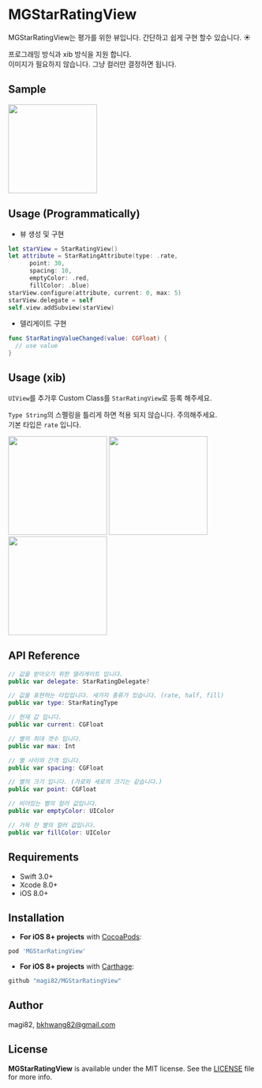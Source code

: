 # MGStarRatingView

MGStarRatingView는 평가를 위한 뷰입니다. 간단하고 쉽게 구현 할수 있습니다. :sunny:

프로그래밍 방식과 xib 방식을 지원 합니다.<br>
이미지가 필요하지 않습니다. 그냥 컬러만 결정하면 됩니다.

## Sample
<img src="https://github.com/magi82/MGStarRatingView/blob/master/Resources/sample.gif?raw=true" width="180">


## Usage (Programmatically)
- 뷰 생성 및 구현

```swift
let starView = StarRatingView()
let attribute = StarRatingAttribute(type: .rate,
      point: 30,
      spacing: 10,
      emptyColor: .red,
      fillColor: .blue)
starView.configure(attribute, current: 0, max: 5)
starView.delegate = self
self.view.addSubview(starView)
```

- 델리게이트 구현

```swift
func StarRatingValueChanged(value: CGFloat) {
  // use value
}
```

## Usage (xib)

`UIView`를 추가후 Custom Class를 `StarRatingView`로 등록 해주세요.

`Type String`의 스펠링을 틀리게 하면 적용 되지 않습니다. 주의해주세요.<br>
기본 타입은 `rate` 입니다.

<img src="https://github.com/magi82/MGStarRatingView/blob/master/Resources/xib_01.png?raw=true" width="200">
<img src="https://github.com/magi82/MGStarRatingView/blob/master/Resources/xib_02.png?raw=true" width="200">
<img src="https://github.com/magi82/MGStarRatingView/blob/master/Resources/xib_03.png?raw=true" width="200">

## API Reference

```swift
// 값을 받아오기 위한 델리게이트 입니다.
public var delegate: StarRatingDelegate?

// 값을 표현하는 타입입니다. 세가지 종류가 있습니다. (rate, half, fill)
public var type: StarRatingType

// 현재 값 입니다.
public var current: CGFloat

// 별의 최대 갯수 입니다.
public var max: Int

// 별 사이의 간격 입니다.
public var spacing: CGFloat

// 별의 크기 입니다. (가로와 세로의 크기는 같습니다.)
public var point: CGFloat

// 비어있는 별의 컬러 값입니다.
public var emptyColor: UIColor

// 가득 찬 별의 컬러 값입니다.
public var fillColor: UIColor
```

## Requirements

- Swift 3.0+
- Xcode 8.0+
- iOS 8.0+

## Installation

- **For iOS 8+ projects** with [CocoaPods](https://cocoapods.org):

```ruby
pod 'MGStarRatingView'
```

- **For iOS 8+ projects** with [Carthage](https://github.com/Carthage/Carthage):

```ruby
github "magi82/MGStarRatingView"
```

## Author

magi82, bkhwang82@gmail.com

## License

**MGStarRatingView** is available under the MIT license. See the [LICENSE](LICENSE) file for more info.
